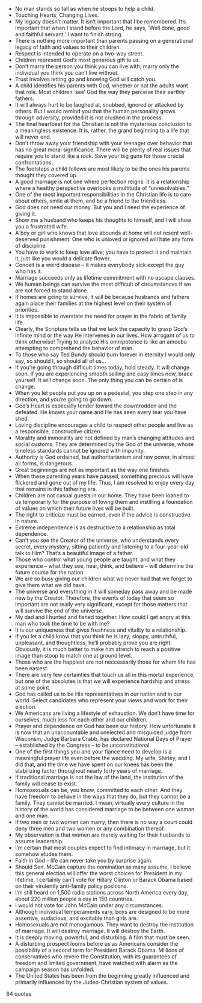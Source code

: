  - No man stands so tall as when he stoops to help a child.
 - Touching Hearts, Changing Lives.
 - My legacy doesn’t matter. It isn’t important that I be remembered. It’s important that when I stand before the Lord, he says, ‘Well done, good and faithful servant.’ I want to finish strong.
 - There is nothing more important than parents passing on a generational legacy of faith and values to their children.
 - Respect is intended to operate on a two-way street.
 - Children represent God’s most generous gift to us.
 - Don’t marry the person you think you can live with; marry only the individual you think you can’t live without.
 - Trust involves letting go and knowing God will catch you.
 - A child identifies his parents with God, whether or not the adults want that role. Most children ‘see’ God the way they perceive their earthly fathers.
 - It will always hurt to be laughed at, snubbed, ignored or attacked by others. But I would remind you that the human personality grows through adversity, provided it is not crushed in the process.
 - The final heartbeat for the Christian is not the mysterious conclusion to a meaningless existence. It is, rather, the grand beginning to a life that will never end.
 - Don’t throw away your friendship with your teenager over behavior that has no great moral significance. There will be plenty of real issues that require you to stand like a rock. Save your big guns for those crucial confrontations.
 - The footsteps a child follows are most likely to be the ones his parents thought they covered up.
 - A good marriage is not one where perfection reigns: it is a relationship where a healthy perspective overlooks a multitude of “unresolvables.”
 - One of the most important responsibilities in the Christian life is to care about others, smile at them, and be a friend to the friendless.
 - God does not need our money. But you and I need the experience of giving it.
 - Show me a husband who keeps his thoughts to himself, and I will show you a frustrated wife.
 - A boy or girl who knows that love abounds at home will not resent well-deserved punishment. One who is unloved or ignored will hate any form of discipline.
 - You have to work to keep love alive; you have to protect it and maintain it, just like you would a delicate flower.
 - Conceit is a weird disease – it makes everybody sick except the guy who has it.
 - Marriage succeeds only as lifetime commitment with no escape clauses.
 - We human beings can survive the most difficult of circumstances if we are not forced to stand alone.
 - If homes are going to survive, it will be because husbands and fathers again place their families at the highest level on their system of priorities.
 - It is impossible to overstate the need for prayer in the fabric of family life.
 - Clearly, the Scripture tells us that we lack the capacity to grasp God’s infinite mind or the way He intervenes in our lives. How arrogant of us to think otherwise! Trying to analyze His omnipotence is like an amoeba attempting to comprehend the behavior of man.
 - To those who say Ted Bundy should burn forever in eternity I would only say, so should I, so should all of us...
 - If you’re going through difficult times today, hold steady. It will change soon. If you are experiencing smooth sailing and easy times now, brace yourself. It will change soon. The only thing you can be certain of is change.
 - When you let people put you up on a pedestal, you step one step in any direction, and you’re going to go down.
 - God’s Heart is especially tender toward the downtrodden and the defeated. He knows your name and He has seen every tear you have shed.
 - Loving discipline encourages a child to respect other people and live as a responsible, constructive citizen.
 - Morality and immorality are not defined by man’s changing attitudes and social customs. They are determined by the God of the universe, whose timeless standards cannot be ignored with impunity.
 - Authority is God ordained, but authoritarianism and raw power, in almost all forms, is dangerous.
 - Great beginnings are not as important as the way one finishes.
 - When these parenting years have passed, something precious will have flickered and gone out of my life. Thus, I am resolved to enjoy every day that remains in this fathering era.
 - Children are not casual guests in our home. They have been loaned to us temporarily for the purpose of loving them and instilling a foundation of values on which their future lives will be built.
 - The right to criticize must be earned, even if the advice is constructive in nature.
 - Extreme independence is as destructive to a relationship as total dependence.
 - Can’t you see the Creator of the universe, who understands every secret, every mystery, sitting patiently and listening to a four-year-old talk to Him? That’s a beautiful image of a father.
 - Those who control what young people are taught, and what they experience – what they see, hear, think, and believe – will determine the future course for the nation.
 - We are so busy giving our children what we never had that we forget to give them what we did have.
 - The universe and everything in it will someday pass away and be made new by the Creator. Therefore, the events of today that seem so important are not really very significant, except for those matters that will survive the end of the universe.
 - My dad and I hunted and fished together. How could I get angry at this man who took the time to be with me?
 - It is our uniqueness that gives freshness and vitality to a relationship.
 - If you let a child know that you think he is lazy, sloppy, untruthful, unpleasant, and thoughtless, he’ll probably prove you are right. Obviously, it is much better to make him stretch to reach a positive image than stoop to match one at ground level.
 - Those who are the happiest are not neccessarily those for whom life has been easiest.
 - There are very few certainties that touch us all in this mortal experience, but one of the absolutes is that we will experience hardship and stress at some point.
 - God has called us to be His representatives in our nation and in our world. Select candidates who represent your views and work for their election.
 - We Americans are living a lifestyle of exhaustion. We don’t have time for ourselves, much less for each other and our children.
 - Prayer and dependence on God has been our history. How unfortunate it is now that an unaccountable and unelected and misguided judge from Wisconsin, Judge Barbara Crabb, has declared National Days of Prayer – established by the Congress – to be unconstitutional.
 - One of the first things you and your fiance need to develop is a meaningful prayer life even before the wedding. My wife, Shirley, and I did that, and the time we have spent on our knees has been the stabilizing factor throughout nearly forty years of marriage.
 - If traditional marriage is not the law of the land, the institution of the family will cease to exist.
 - Homosexuals can be, you know, committed to each other. And they have freedom to behave in the ways that they do, but they cannot be a family. They cannot be married. I mean, virtually every culture in the history of the world has considered marriage to be between one woman and one man.
 - If two men or two women can marry, then there is no way a court could deny three men and two women or any combination thereof.
 - My observation is that women are merely waiting for their husbands to assume leadership.
 - I’m certain that most couples expect to find intimacy in marriage, but it somehow eludes them.
 - Faith in God – life can never take you by surprise again.
 - Should Sen. McCain capture the nomination as many assume, I believe this general election will offer the worst choices for President in my lifetime. I certainly can’t vote for Hillary Clinton or Barack Obama based on their virulently anti-family policy positions.
 - I’m still heard on 1,500 radio stations across North America every day, about 220 million people a day in 150 countries.
 - I would not vote for John McCain under any circumstances.
 - Although individual temperaments vary, boys are designed to be more assertive, audacious, and excitable than girls are.
 - Homosexuals are not monogamous. They want to destroy the institution of marriage. It will destroy marriage. It will destroy the Earth.
 - It is deeply moving, powerful, and disturbing. A film that must be seen.
 - A disturbing prospect looms before us as Americans consider the possibility of a second term for President Barack Obama. Millions of conservatives who revere the Constitution, with its guarantees of freedom and limited government, have watched with alarm as the campaign season has unfolded.
 - The United States has been from the beginning greatly influenced and primarily influenced by the Judeo-Christian system of values.

64 quotes